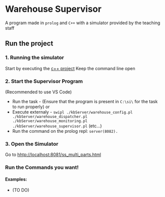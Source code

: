 # Warehouse Supervisor
A program made in `prolog` and `C++` with a simulator provided by the teaching staff
## Run the project
### 1. Running the simulator
Start by executing the [c++ project](serverApp/)
Keep the command line open
### 2. Start the Supervisor Program
(Recommended to use VS Code)
- Run the task - (Ensure that the program is present in `C:\si\` for the task to run properly)
or
- Execute externaly - `swipl ./kbServer/warehouse_config.pl ./kbServer/warehouse_dispatcher.pl ./kbServer/warehouse_monitoring.pl ./kbServer/warehouse_supervisor.pl` (etc...)
- Run the command on the prolog repl: `server(8082).`
### 3. Open the Simulator
Go to <hhtp://localhost:8081/ss_multi_parts.html>
### Run the Commands you want!
#### Examples:
- (TO DO)
